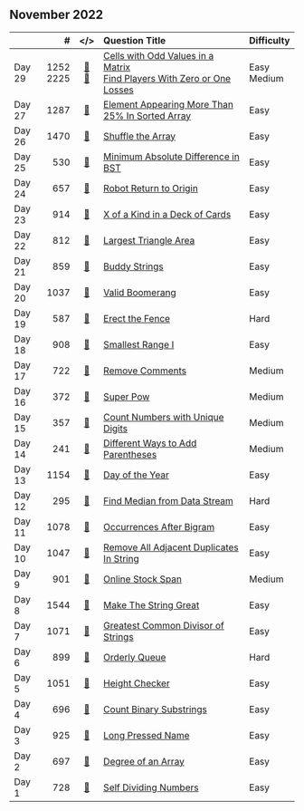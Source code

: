 ## November 2022

||#|</>|Question Title|Difficulty|
|:--|--:|:-:|:--|:--|
|Day 29|1252<br>2225|[📎](../src/q_1251_1300/q1252.cc)<br>[📎](../src/q_2201_2250/q2225.cc)|[Cells with Odd Values in a Matrix](https://leetcode.com/problems/cells-with-odd-values-in-a-matrix/)<br>[Find Players With Zero or One Losses](https://leetcode.com/problems/find-players-with-zero-or-one-losses/)|Easy<br>Medium|
|Day 27|1287|[📎](../src/q_1251_1300/q1287.cc)|[Element Appearing More Than 25% In Sorted Array](https://leetcode.com/problems/element-appearing-more-than-25-in-sorted-array/)|Easy|
|Day 26|1470|[📎](../src/q_1451_1500/q1470.cc)|[Shuffle the Array](https://leetcode.com/problems/shuffle-the-array/)|Easy|
|Day 25|530|[📎](../src/q_501_550/q0530.cc)|[Minimum Absolute Difference in BST](https://leetcode.com/problems/minimum-absolute-difference-in-bst/)|Easy|
|Day 24|657|[📎](../src/q_651_700/q0657.cc)|[Robot Return to Origin](https://leetcode.com/problems/robot-return-to-origin/)|Easy|
|Day 23|914|[📎](../src/q_901_950/q0914.cc)|[X of a Kind in a Deck of Cards](https://leetcode.com/problems/x-of-a-kind-in-a-deck-of-cards/)|Easy|
|Day 22|812|[📎](../src/q_801_850/q0812.cc)|[Largest Triangle Area](https://leetcode.com/problems/largest-triangle-area/)|Easy|
|Day 21|859|[📎](../src/q_851_900/q0859.cc)|[Buddy Strings](https://leetcode.com/problems/buddy-strings/)|Easy|
|Day 20|1037|[📎](../src/q_1001_1050/q1037.cc)|[Valid Boomerang](https://leetcode.com/problems/valid-boomerang/)|Easy|
|Day 19|587|[📎](../src/q_551_600/q0587.cc)|[Erect the Fence](https://leetcode.com/problems/erect-the-fence/)|Hard|
|Day 18|908|[📎](../src/q_901_950/q0908.cc)|[Smallest Range I](https://leetcode.com/problems/smallest-range-i/)|Easy|
|Day 17|722|[📎](../src/q_701_750/q0722.cc)|[Remove Comments](https://leetcode.com/problems/remove-comments/)|Medium|
|Day 16|372|[📎](../src/q_351_400/q0372.cc)|[Super Pow](https://leetcode.com/problems/super-pow/)|Medium|
|Day 15|357|[📎](../src/q_351_400/q0357.cc)|[Count Numbers with Unique Digits](https://leetcode.com/problems/count-numbers-with-unique-digits/)|Medium|
|Day 14|241|[📎](../src/q_201_250/q0241.cc)|[Different Ways to Add Parentheses](https://leetcode.com/problems/different-ways-to-add-parentheses/)|Medium|
|Day 13|1154|[📎](../src/q_1151_1200/q1154.cc)|[Day of the Year](https://leetcode.com/problems/day-of-the-year/)|Easy|
|Day 12|295|[📎](../src/q_251_300/q0295.cc)|[Find Median from Data Stream](https://leetcode.com/problems/find-median-from-data-stream/)|Hard|
|Day 11|1078|[📎](../src/q_1051_1100/q1078.cc)|[Occurrences After Bigram](https://leetcode.com/problems/occurrences-after-bigram/)|Easy|
|Day 10|1047|[📎](../src/q_1001_1050/q1047.cc)|[Remove All Adjacent Duplicates In String](https://leetcode.com/problems/remove-all-adjacent-duplicates-in-string/)|Easy|
|Day 9|901|[📎](../src/q_901_950/q0901.cc)|[Online Stock Span](https://leetcode.com/problems/online-stock-span/)|Medium|
|Day 8|1544|[📎](../src/q_1501_1550/q1544.cc)|[Make The String Great](https://leetcode.com/problems/make-the-string-great/)|Easy|
|Day 7|1071|[📎](../src/q_1051_1100/q1071.cc)|[Greatest Common Divisor of Strings](https://leetcode.com/problems/greatest-common-divisor-of-strings/)|Easy|
|Day 6|899|[📎](../src/q_851_900/q0899.cc)|[Orderly Queue](https://leetcode.com/problems/orderly-queue/)|Hard|
|Day 5|1051|[📎](../src/q_1051_1100/q1051.cc)|[Height Checker](https://leetcode.com/problems/height-checker/)|Easy|
|Day 4|696|[📎](../src/q_651_700/q0696.cc)|[Count Binary Substrings](https://leetcode.com/problems/count-binary-substrings/)|Easy|
|Day 3|925|[📎](../src/q_901_950/q0925.cc)|[Long Pressed Name](https://leetcode.com/problems/long-pressed-name/)|Easy|
|Day 2|697|[📎](../src/q_651_700/q0697.cc)|[Degree of an Array](https://leetcode.com/problems/degree-of-an-array/)|Easy|
|Day 1|728|[📎](../src/q_701_750/q0728.cc)|[Self Dividing Numbers](https://leetcode.com/problems/self-dividing-numbers/)|Easy|

